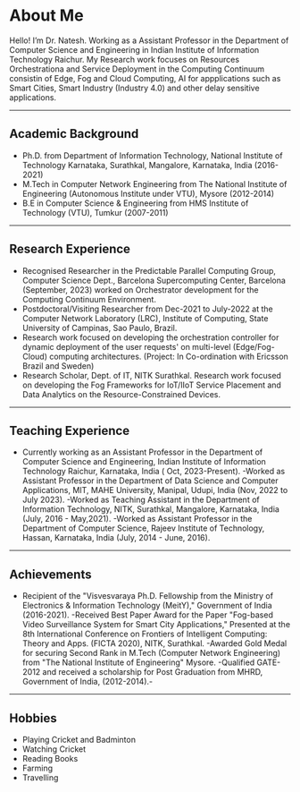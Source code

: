 # About Me

Hello! I’m Dr. Natesh. Working as a Assistant Professor in the Department of Computer Science and Engineering in Indian Institute of Information Technology Raichur. My Research work focuses on Resources Orchestrationa and Service Deployment in the Computing Continuum consistin of Edge, Fog and Cloud Computing, AI for appplications such as Smart Cities, Smart Industry (Industry 4.0) and other delay sensitive applications. 

---

## Academic Background

- Ph.D. from Department of Information Technology, National Institute of Technology Karnataka, Surathkal, Mangalore, Karnataka, India (2016-2021)
- M.Tech in Computer Network Engineering from The National Institute of Engineering (Autonomous Institute under VTU), Mysore (2012-2014)
- B.E in Computer Science & Engineering from HMS Institute of Technology (VTU), Tumkur (2007-2011)

---

## Research Experience

- Recognised Researcher in the Predictable Parallel Computing Group, Computer Science Dept., Barcelona Supercomputing Center, Barcelona (September, 2023) worked on Orchestrator development for the Computing Continuum Environment. 
- Postdoctoral/Visiting Researcher from Dec-2021 to July-2022 at the Computer Network Laboratory (LRC), Institute of Computing, State University of Campinas, Sao Paulo, Brazil.
- Research work focused on developing the orchestration controller for dynamic deployment of the user requests' on multi-level (Edge/Fog-Cloud) computing architectures. (Project: In Co-ordination with Ericsson Brazil and Sweden)
- Research Scholar, Dept. of IT, NITK Surathkal. 
Research work focused on developing the Fog Frameworks for IoT/IIoT Service Placement and Data Analytics on the Resource-Constrained Devices.

---

## Teaching Experience

- Currently working as an Assistant Professor in the Department of Computer Science and Engineering, Indian Institute of Information Technology Raichur, Karnataka, India ( Oct, 2023-Present).
-Worked as Assistant Professor in the Department of Data Science and Computer Applications, MIT, MAHE University, Manipal, Udupi, India  (Nov, 2022 to July 2023). 
-Worked as Teaching Assistant in the Department of Information Technology, NITK, Surathkal, Mangalore, Karnataka, India  (July, 2016 - May,2021).
-Worked as Assistant Professor in the Department of Computer Science, Rajeev Institute of  Technology, Hassan, Karnataka, India (July, 2014 - June, 2016). 

---

## Achievements

- Recipient of the "Visvesvaraya Ph.D. Fellowship from the Ministry of Electronics & Information Technology (MeitY)," Government of India (2016-2021). 
-Received Best Paper Award for the Paper "Fog-based Video Surveillance System for Smart City Applications," Presented at the 8th International Conference on Frontiers of Intelligent Computing: Theory and Apps. (FICTA 2020), NITK, Surathkal. 
-Awarded Gold Medal for securing Second Rank in M.Tech (Computer Network Engineering) from "The National Institute of Engineering" Mysore. 
-Qualified GATE-2012 and received a scholarship for Post Graduation from MHRD, Government of India, (2012-2014).-
---

## Hobbies

- Playing Cricket and Badminton
- Watching Cricket
- Reading Books
- Farming
- Travelling
